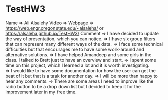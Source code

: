 # TestHW3

Name    => Ali Alsalehy
Video   => 
Webpage => https://web.engr.oregonstate.edu/~alsaleha/ or https://alsaleha.github.io/TestHW3/
Comment => I have decided to update the way of presentation, which you can notice.
        => I have six group filters that can represent many different ways of the data. 
        => I face some technical difficulties but that encourages me to have some work-around and alternative solutions. 
        => I have helped Amandeep and some girls in the class. I talked to Brett just to have an overview and start.
        => I spent some time on this project, which I learned a lot and it is worth investigating.  
        => I would  like to have some documentation for how the user can get the beat of  it but that is a task for another day. 
        => I will be more than happy to hear any comments. 
        => There are some areas I need to improve like the radio button to be a drop down list but I decided to keep it for the improvement later in my free time. 

 
